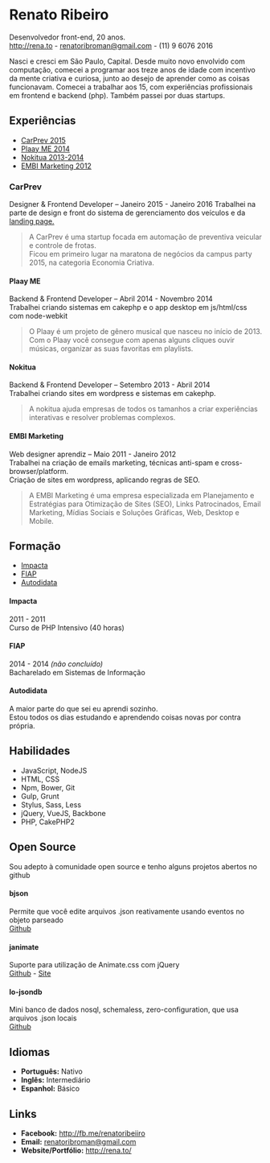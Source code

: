 # Renato Ribeiro

Desenvolvedor front-end, 20 anos.  
http://rena.to - renatoribroman@gmail.com - (11) 9 6076 2016

Nasci e cresci em São Paulo, Capital. Desde muito novo envolvido com computação, comecei a programar aos treze anos de idade com incentivo da mente criativa e curiosa, junto ao desejo de aprender como as coisas funcionavam. 
Comecei a trabalhar aos 15, com experiências profissionais em frontend e backend (php). Também passei por duas startups.

## Experiências

* [CarPrev 2015](/#carprev)
* [Plaay ME 2014](/#plaay-me)
* [Nokitua 2013-2014](/#nokitua)
* [EMBI Marketing 2012](/#embi-marketing)

### CarPrev 

Designer & Frontend Developer – Janeiro 2015 - Janeiro 2016
Trabalhei na parte de design e front do sistema de gerenciamento dos veículos e da [landing page.](http://carprev.com.br)

> A CarPrev é uma startup focada em automação de preventiva veicular e controle de frotas.  
> Ficou em primeiro lugar na maratona de negócios da campus party 2015, na categoria Economia Criativa.  

#### Plaay ME 

Backend & Frontend Developer – Abril 2014 - Novembro 2014  
Trabalhei criando sistemas em cakephp e o app desktop em js/html/css com node-webkit

> O Plaay é um projeto de gênero musical que nasceu no início de 2013. 
> Com o Plaay você consegue com apenas alguns cliques ouvir músicas, organizar as suas favoritas em playlists.

#### Nokitua 

Backend & Frontend Developer – Setembro 2013 - Abril 2014  
Trabalhei criando sites em wordpress e sistemas em cakephp.

> A nokitua ajuda empresas de todos os tamanhos a criar experiências interativas e resolver problemas complexos.

#### EMBI Marketing  

Web designer aprendiz – Maio 2011 - Janeiro 2012  
Trabalhei na criação de emails marketing, técnicas anti-spam e cross-browser/platform.  
Criação de sites em wordpress, aplicando regras de SEO.

> A EMBI Marketing é uma empresa especializada em Planejamento e Estratégias para Otimização de Sites (SEO), 
> Links Patrocinados, Email Marketing, Mídias Sociais e Soluções Gráficas, Web, Desktop e Mobile.

## Formação

* [Impacta](/#impacta)
* [FIAP](/#fiap)
* [Autodidata](/#autodidata)

#### Impacta
2011 - 2011  
Curso de PHP Intensivo (40 horas)

#### FIAP
2014 - 2014 _(não concluído)_  
Bacharelado em Sistemas de Informação

#### Autodidata
A maior parte do que sei eu aprendi sozinho.   
Estou todos os dias estudando e aprendendo coisas novas por contra própria.

## Habilidades

* JavaScript, NodeJS
* HTML, CSS
* Npm, Bower, Git
* Gulp, Grunt
* Stylus, Sass, Less
* jQuery, VueJS, Backbone
* PHP, CakePHP2

## Open Source

Sou adepto à comunidade open source e tenho alguns projetos abertos no github

#### bjson
Permite que você edite arquivos .json reativamente usando eventos no objeto parseado  
[Github](http://github.com/renatorib/bjson)

#### janimate
Suporte para utilização de Animate.css com jQuery  
[Github](http://github.com/renatorib/janimate) - 
[Site](http://renatorib.github.io/janimate)

#### lo-jsondb
Mini banco de dados nosql, schemaless, zero-configuration, que usa arquivos .json locais  
[Github](http://github.com/renatorib/lo-jsondb)

## Idiomas

* **Português:** Nativo
* **Inglês:** Intermediário
* **Espanhol:** Básico

## Links

* **Facebook:** http://fb.me/renatoribeiiro
* **Email:** renatoribroman@gmail.com
* **Website/Portfólio:** http://rena.to/

